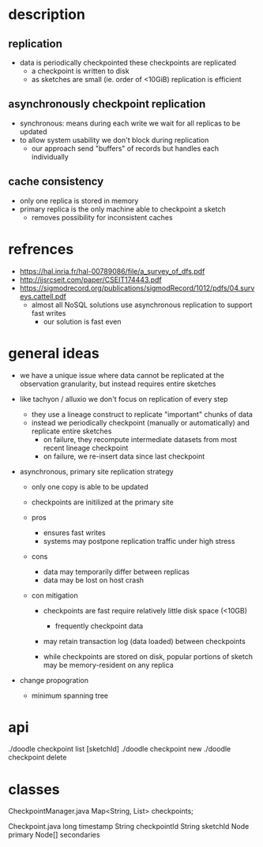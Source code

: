 # description
## replication
- data is periodically checkpointed these checkpoints are replicated
    - a checkpoint is written to disk
    - as sketches are small (ie. order of <10GiB) replication is efficient

## asynchronously checkpoint replication
- synchronous: means during each write we wait for all replicas to be updated
- to allow system usability we don't block during replication
    - our approach send "buffers" of records but handles each individually

## cache consistency
- only one replica is stored in memory
- primary replica is the only machine able to checkpoint a sketch
    - removes possibility for inconsistent caches

# refrences
- https://hal.inria.fr/hal-00789086/file/a_survey_of_dfs.pdf
- http://ijsrcseit.com/paper/CSEIT174443.pdf
- https://sigmodrecord.org/publications/sigmodRecord/1012/pdfs/04.surveys.cattell.pdf
    - almost all NoSQL solutions use asynchronous replication to support fast writes
        - our solution is fast even





# general ideas
- we have a unique issue where data cannot be replicated at the observation granularity, but instead requires entire sketches
- like tachyon / alluxio we don't focus on replication of every step
    - they use a lineage construct to replicate "important" chunks of data
    - instead we periodically checkpoint (manually or automatically) and replicate entire sketches
        - on failure, they recompute intermediate datasets from most recent lineage checkpoint
        - on failure, we re-insert data since last checkpoint
- asynchronous, primary site replication strategy
    - only one copy is able to be updated
    - checkpoints are initilized at the primary site

    - pros
        - ensures fast writes
        - systems may postpone replication traffic under high stress
    - cons
        - data may temporarily differ between replicas
        - data may be lost on host crash


    - con mitigation
        - checkpoints are fast require relatively little disk space (<10GB)
            - frequently checkpoint data

        - may retain transaction log (data loaded) between checkpoints
        - while checkpoints are stored on disk, popular portions of sketch may be memory-resident on any replica



- change propogration
    - minimum spanning tree



# api
./doodle checkpoint list [sketchId]
./doodle checkpoint new <sketchId> <checkpointId>
./doodle checkpoint delete <checkpointId>

# classes
CheckpointManager.java
    Map<String, List<Checkpoint>> checkpoints;

Checkpoint.java
    long timestamp
    String checkpointId
    String sketchId
    Node primary
    Node[] secondaries
